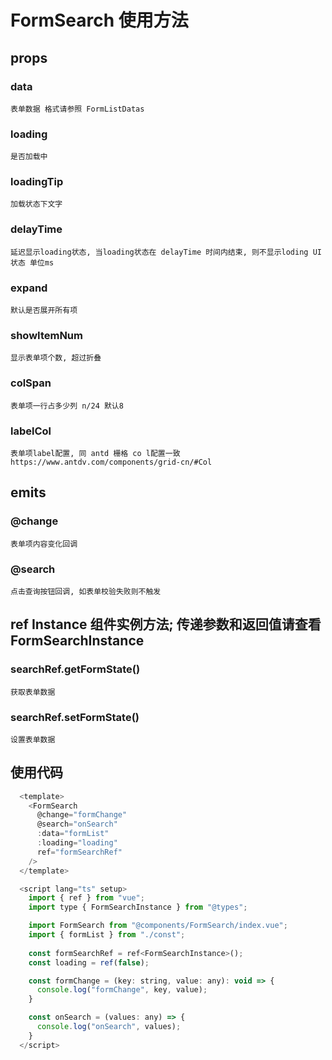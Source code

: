 
# FormSearch 使用方法

## props 

  ### data
    表单数据 格式请参照 FormListDatas

  ### loading
    是否加载中

  ### loadingTip
    加载状态下文字

  ### delayTime
    延迟显示loading状态, 当loading状态在 delayTime 时间内结束, 则不显示loding UI状态 单位ms

  ### expand
    默认是否展开所有项

  ### showItemNum
    显示表单项个数, 超过折叠

  ### colSpan
    表单项一行占多少列 n/24 默认8

  ### labelCol
    表单项label配置, 同 antd 栅格 co l配置一致 https://www.antdv.com/components/grid-cn/#Col


## emits

  ### @change
    表单项内容变化回调

  ### @search
    点击查询按钮回调, 如表单校验失败则不触发

## ref Instance 组件实例方法; 传递参数和返回值请查看 FormSearchInstance

  ### searchRef.getFormState()
    获取表单数据

  ### searchRef.setFormState()
    设置表单数据

## 使用代码

```js
  <template>
    <FormSearch
      @change="formChange"
      @search="onSearch"
      :data="formList"
      :loading="loading"
      ref="formSearchRef"
    />
  </template>

  <script lang="ts" setup>
    import { ref } from "vue";
    import type { FormSearchInstance } from "@types";

    import FormSearch from "@components/FormSearch/index.vue";
    import { formList } from "./const";
    
    const formSearchRef = ref<FormSearchInstance>();
    const loading = ref(false);

    const formChange = (key: string, value: any): void => {
      console.log("formChange", key, value);
    }

    const onSearch = (values: any) => {
      console.log("onSearch", values);
    }
  </script>

```
